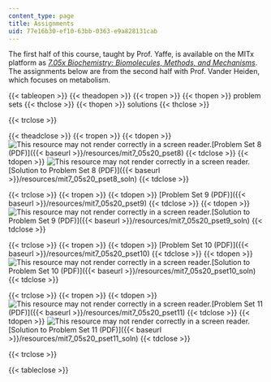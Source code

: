 ```yaml
---
content_type: page
title: Assignments
uid: 77e16b30-ef10-63bb-0363-e9a828131cab
---
```


The first half of this course, taught by Prof. Yaffe, is available on the MITx platform as _[7.05x Biochemistry: Biomolecules, Methods, and Mechanisms](https://www.edx.org/course/biochemistry-biomolecules-methods-and-mechanisms?utm_source=mitopenlearning-mit-open-learning&utm_medium=affiliate_partner)_. The assignments below are from the second half with Prof. Vander Heiden, which focuses on metabolism.

{{< tableopen >}}
{{< theadopen >}}
{{< tropen >}}
{{< thopen >}}
problem sets
{{< thclose >}}
{{< thopen >}}
solutions
{{< thclose >}}

{{< trclose >}}

{{< theadclose >}}
{{< tropen >}}
{{< tdopen >}}
![This resource may not render correctly in a screen reader.](/images/inacessible.gif)[Problem Set 8 (PDF)]({{< baseurl >}}/resources/mit7_05s20_pset8)
{{< tdclose >}}
{{< tdopen >}}
![This resource may not render correctly in a screen reader.](/images/inacessible.gif)[Solution to Problem Set 8 (PDF)]({{< baseurl >}}/resources/mit7_05s20_pset8_soln)
{{< tdclose >}}

{{< trclose >}}
{{< tropen >}}
{{< tdopen >}}
[Problem Set 9 (PDF)]({{< baseurl >}}/resources/mit7_05s20_pset9)
{{< tdclose >}}
{{< tdopen >}}
![This resource may not render correctly in a screen reader.](/images/inacessible.gif)[Solution to Problem Set 9 (PDF)]({{< baseurl >}}/resources/mit7_05s20_pset9_soln)
{{< tdclose >}}

{{< trclose >}}
{{< tropen >}}
{{< tdopen >}}
[Problem Set 10 (PDF)]({{< baseurl >}}/resources/mit7_05s20_pset10)
{{< tdclose >}}
{{< tdopen >}}
![This resource may not render correctly in a screen reader.](/images/inacessible.gif)[Solution to Problem Set 10 (PDF)]({{< baseurl >}}/resources/mit7_05s20_pset10_soln)
{{< tdclose >}}

{{< trclose >}}
{{< tropen >}}
{{< tdopen >}}
![This resource may not render correctly in a screen reader.](/images/inacessible.gif)[Problem Set 11 (PDF)]({{< baseurl >}}/resources/mit7_05s20_pset11)
{{< tdclose >}}
{{< tdopen >}}
![This resource may not render correctly in a screen reader.](/images/inacessible.gif)[Solution to Problem Set 11 (PDF)]({{< baseurl >}}/resources/mit7_05s20_pset11_soln)
{{< tdclose >}}

{{< trclose >}}

{{< tableclose >}}